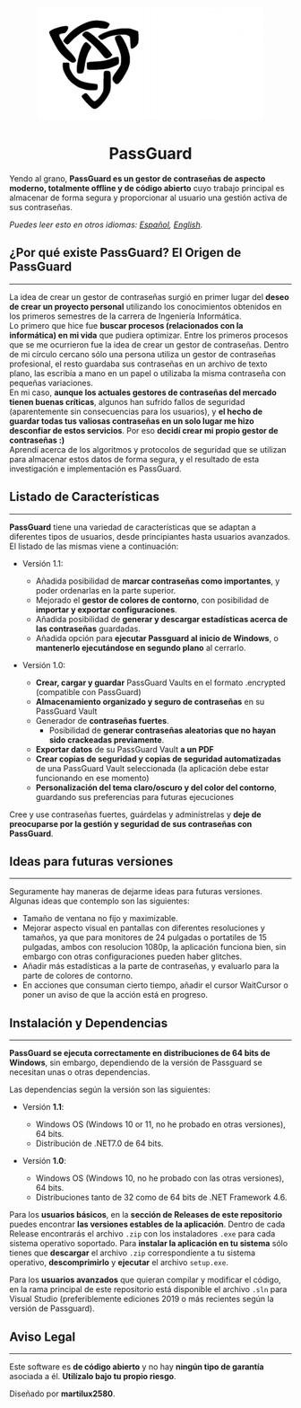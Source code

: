 <div id="PassGuardLogo" align="center">
    <br />
    <img src="./PassGuard/Images/Logo.png#gh-light-mode-only" alt="PassGuardLogo" width="200"/>
    <img src="./PassGuard/Images/Logoblancblanc.png#gh-dark-mode-only" alt="PassGuardLogo" width="200"/>
    <h1><b>PassGuard</b></h1>
</div>

Yendo al grano, **PassGuard es un gestor de contraseñas de aspecto moderno, totalmente offline y de código abierto** cuyo trabajo principal es almacenar de forma segura y proporcionar al usuario una gestión activa de sus contraseñas.

*Puedes leer esto en otros idiomas: [Español](README.es.md), [English](README.md).*

## ¿Por qué existe PassGuard? El Origen de PassGuard
----------------------------------------------------

<p>La idea de crear un gestor de contraseñas surgió en primer lugar del <b>deseo de crear un proyecto personal</b> utilizando los conocimientos obtenidos en los primeros semestres de la carrera de Ingeniería Informática.<br> 
Lo primero que hice fue <b>buscar procesos (relacionados con la informática) en mi vida</b> que pudiera optimizar. Entre los primeros procesos que se me ocurrieron fue la idea de crear un gestor de contraseñas. 
Dentro de mi círculo cercano sólo una persona utiliza un gestor de contraseñas profesional, el resto guardaba sus contraseñas en un archivo de texto plano, las escribía a mano en un papel o utilizaba la misma contraseña con pequeñas variaciones.<br>
En mi caso, <b>aunque los actuales gestores de contraseñas del mercado tienen buenas críticas</b>, algunos han sufrido fallos de seguridad (aparentemente sin consecuencias para los usuarios), y <b>el hecho de guardar todas tus valiosas contraseñas en un solo lugar me hizo desconfiar de estos servicios</b>. Por eso <b>decidí crear mi propio gestor de contraseñas :)</b><br>
Aprendí acerca de los algoritmos y protocolos de seguridad que se utilizan para almacenar estos datos de forma segura, y el resultado de esta investigación e implementación es PassGuard.</p>

## Listado de Características
-----------------------------

**PassGuard** tiene una variedad de características que se adaptan a diferentes tipos de usuarios, desde principiantes hasta usuarios avanzados. El listado de las mismas viene a continuación:

- Versión 1.1:
    - Añadida posibilidad de **marcar contraseñas como importantes**, y poder ordenarlas en la parte superior.
    - Mejorado el **gestor de colores de contorno**, con posibilidad de **importar y exportar configuraciones**.
    - Añadida posibilidad de **generar y descargar estadísticas acerca de las contraseñas** guardadas.
    - Añadida opción para **ejecutar Passguard al inicio de Windows**, o **mantenerlo ejecutándose en segundo plano** al cerrarlo.

- Versión 1.0:
    - **Crear, cargar y guardar** PassGuard Vaults en el formato .encrypted (compatible con PassGuard)
    - **Almacenamiento organizado y seguro de contraseñas** en su PassGuard Vault
    - Generador de **contraseñas fuertes**.
        - Posibilidad de **generar contraseñas aleatorias que no hayan sido crackeadas previamente**.
    - **Exportar datos** de su PassGuard Vault **a un PDF**
    - **Crear copias de seguridad y copias de seguridad automatizadas** de una PassGuard Vault seleccionada (la aplicación debe estar funcionando en ese momento)
    - **Personalización del tema claro/oscuro y del color del contorno**, guardando sus preferencias para futuras ejecuciones

Cree y use contraseñas fuertes, guárdelas y adminístrelas y **deje de preocuparse por la gestión y seguridad de sus contraseñas con PassGuard**.

## Ideas para futuras versiones
-------------------------------
Seguramente hay maneras de dejarme ideas para futuras versiones. Algunas ideas que contemplo son las siguientes:
- Tamaño de ventana no fijo y maximizable.
- Mejorar aspecto visual en pantallas con diferentes resoluciones y tamaños, ya que para monitores de 24 pulgadas o portatiles de 15 pulgadas, ambos con resolucion 1080p, la aplicación funciona bien, sin embargo con otras configuraciones pueden haber glitches.
- Añadir más estadísticas a la parte de contraseñas, y evaluarlo para la parte de colores de contorno.
- En acciones que consuman cierto tiempo, añadir el cursor WaitCursor o poner un aviso de que la acción está en progreso.

## Instalación y Dependencias
-----------------------------

**PassGuard se ejecuta correctamente en distribuciones de 64 bits de Windows**, sin embargo, dependiendo de la versión de Passguard se necesitan unas o otras dependencias.

Las dependencias según la versión son las siguientes:
- Versión **1.1**:
    - Windows OS (Windows 10 or 11, no he probado en otras versiones), 64 bits.
    - Distribución de .NET7.0 de 64 bits.

- Versión **1.0**:
    - Windows OS (Windows 10, no he probado con las otras versiones), 64 bits.
    - Distribuciones tanto de 32 como de 64 bits de .NET Framework 4.6.

Para los **usuarios básicos**, en la **sección de Releases de este repositorio** puedes encontrar **las versiones estables de la aplicación**. Dentro de cada Release encontrarás el archivo `.zip` con los instaladores `.exe` para cada sistema operativo soportado. Para **instalar la aplicación en tu sistema** sólo tienes que **descargar** el archivo `.zip` correspondiente a tu sistema operativo, **descomprimirlo** y **ejecutar** el archivo `setup.exe`.

Para los **usuarios avanzados** que quieran compilar y modificar el código, en la rama principal de este repositorio está disponible el archivo `.sln` para Visual Studio (preferiblemente ediciones 2019 o más recientes según la versión de Passguard).

## Aviso Legal
--------------

Este software es **de código abierto** y no hay **ningún tipo de garantía** asociada a él. **Utilízalo bajo tu propio riesgo**.

Diseñado por **martilux2580**.

